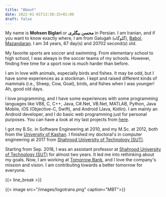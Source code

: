 ```yaml
---
title: "About"
date: 2022-01-01T13:58:15+01:00
draft: false
---
```


My name is **Mohsen Biglari** or **محسن بیگلری** in Persian. I am Iranian, and if you want to know exactly where, I am from Galugah (گلوگاه), [Babol, Mazandaran](http://en.wikipedia.org/wiki/Babol). I am 34 years, 87 day(s) and 20702 second(s) old.

My favorite sports are soccer and swimming. From elementary school to high school, I was always in the soccer teams of my schools. However, finding free time for a sport now is much harder than before.

I am in love with animals, especially birds and fishes. It may be odd, but I have some experiences as a stockman. I kept and raised different kinds of mammals (i.e., Sheep, Cow, Goat), birds, and fishes when I was younger! Ah, good old days.

I love programming, and I have some experiences with some programming languages like VB6, C, C++, Java, C#\.Net, VB.Net, MATLAB, Python, Java Mobile, iOS (Objective-C, Swift), and Android (Java, Kotlin). I am mainly an Android developer, and I do basic web programming just for personal purposes. You can have a look at my last projects from [here](/allprojects).

I got my B.Sc. in Software Engineering at 2010, and my M.Sc. at 2012, both from the [University of Kashan](https://kashanu.ac.ir/en). I finished my doctoral's in computer engineering at 2017 from [Shahrood University of Technology (SUT)](http://shahroodut.ac.ir/en/).

Starting from Sep. 2018, I was an assistant professor at [Shahrood University of Technology (SUT)](http://shahroodut.ac.ir/en/) for almost two years. It led me into rethinking about my goals. Now, I am working at [Tomorrow Bank](http://tomorrow.one/), and I love the company's mission and vision. I am contributing towards a better tomorrow for everyone.

{{< line_break >}}

{{< image src="/images/logotrans.png" caption="MBT">}}
